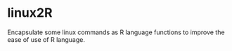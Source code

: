 # linux2R
Encapsulate some linux commands as R language functions to improve the ease of use of R language.
